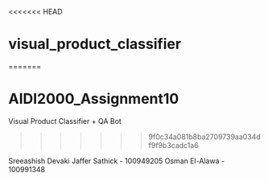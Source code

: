 <<<<<<< HEAD
# visual_product_classifier
=======
# AIDI2000_Assignment10
Visual Product Classifier + QA Bot
>>>>>>> 9f0c34a081b8ba2709739aa034df9f9b3cadc1a6


Sreeashish Devaki Jaffer Sathick - 100949205
Osman El-Alawa - 100991348
